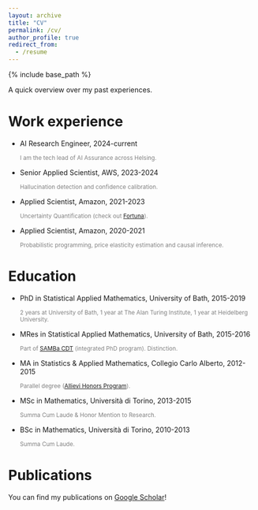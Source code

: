 ```yaml
---
layout: archive
title: "CV"
permalink: /cv/
author_profile: true
redirect_from:
  - /resume
---
```


{% include base_path %}

A quick overview over my past experiences.

Work experience
======
* AI Research Engineer, 2024-current  

  <span style="color:grey"><sub>I am the tech lead of AI Assurance across Helsing.</sub></span>

* Senior Applied Scientist, AWS, 2023-2024  

  <span style="color:grey"><sub>Hallucination detection and confidence calibration.</sub></span>

* Applied Scientist, Amazon, 2021-2023  

  <span style="color:grey"><sub>Uncertainty Quantification (check out [Fortuna](https://github.com/awslabs/fortuna)).</sub></span>

* Applied Scientist, Amazon, 2020-2021  

  <span style="color:grey"><sub>Probabilistic programming, price elasticity estimation and causal inference.</sub></span>

Education
======
* PhD in Statistical Applied Mathematics, University of Bath, 2015-2019  

  <span style="color:grey"><sub>2 years at University of Bath, 1 year at The Alan Turing Institute, 1 year at Heidelberg University.</sub></span>

* MRes in Statistical Applied Mathematics, University of Bath, 2015-2016  

  <span style="color:grey"><sub>Part of [SAMBa CDT](https://samba.ac.uk/) (integrated PhD program). Distinction.</sub></span>

* MA in Statistics & Applied Mathematics, Collegio Carlo Alberto, 2012-2015  

  <span style="color:grey"><sub>Parallel degree ([Allievi Honors Program](https://www.carloalberto.org/education/allievi-honors-program/)).</sub></span>

* MSc in Mathematics, Università di Torino, 2013-2015  

  <span style="color:grey"><sub>Summa Cum Laude & Honor Mention to Research.</sub></span>

* BSc in Mathematics, Università di Torino, 2010-2013  

  <span style="color:grey"><sub>Summa Cum Laude.</sub></span>

Publications
======
  You can find my publications on [Google Scholar](https://scholar.google.com/citations?user=68BNz2EAAAAJ&hl=en)!
  
